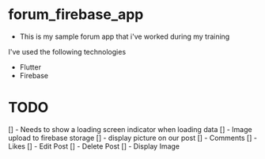 # forum_firebase_app

- This is my sample forum app that i've worked during my training

I've used the following technologies
- Flutter
- Firebase
     
# TODO
[] - Needs to show a loading screen indicator when loading data
[] - Image upload to firebase storage
[] - display picture on our post
[] - Comments
[] - Likes
[] - Edit Post
[] - Delete Post
[] - Display Image 

